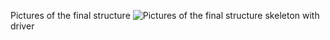 Pictures of the final structure
![Pictures of the final structure](/Structure_Design_of_Humanoid_Robot's_Shoulder_and_Neck/skeleton_with_actuator.jpg  "skeleton with driver")
skeleton with driver
